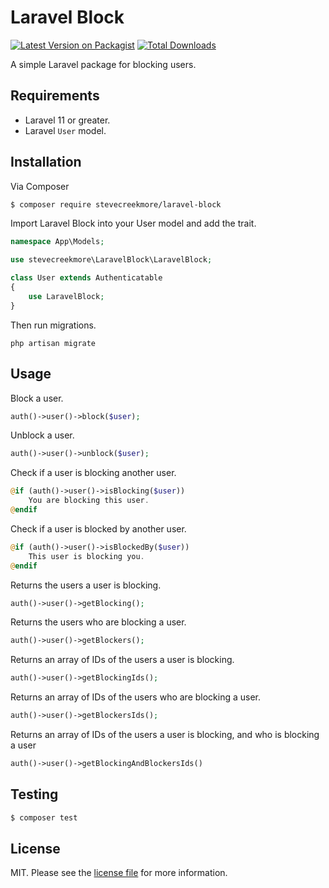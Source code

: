 # Laravel Block
[![Latest Version on Packagist](https://img.shields.io/packagist/v/stevecreekmore/laravel-block.svg?style=flat-square)](https://packagist.org/packages/stevecreekmore/laravel-block)
[![Total Downloads](https://img.shields.io/packagist/dt/stevecreekmore/laravel-block.svg?style=flat-square)](https://packagist.org/packages/stevecreekmore/laravel-block)

A simple Laravel package for blocking users.

## Requirements
- Laravel 11 or greater.
- Laravel `User` model.

## Installation

Via Composer

``` bash
$ composer require stevecreekmore/laravel-block
```

Import Laravel Block into your User model and add the trait.

```php
namespace App\Models;

use stevecreekmore\LaravelBlock\LaravelBlock;

class User extends Authenticatable
{
    use LaravelBlock;
}
```

Then run migrations.

```
php artisan migrate
```

## Usage

Block a user.
```php
auth()->user()->block($user);
```

Unblock a user.
```php
auth()->user()->unblock($user);
```

Check if a user is blocking another user.
```php
@if (auth()->user()->isBlocking($user))
    You are blocking this user.
@endif
```

Check if a user is blocked by another user.
```php
@if (auth()->user()->isBlockedBy($user))
    This user is blocking you.
@endif
```

Returns the users a user is blocking.
```php
auth()->user()->getBlocking();
```

Returns the users who are blocking a user.
```php
auth()->user()->getBlockers();
```

Returns an array of IDs of the users a user is blocking.
```php
auth()->user()->getBlockingIds();
```

Returns an array of IDs of the users who are blocking a user.
```php
auth()->user()->getBlockersIds();
```

Returns an array of IDs of the users a user is blocking, and who is blocking a user
```php
auth()->user()->getBlockingAndBlockersIds()
```

## Testing

``` bash
$ composer test
```

## License

MIT. Please see the [license file](license.md) for more information.

